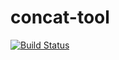 # concat-tool
[![Build Status](https://travis-ci.org/codinghog/concat-tool.svg?branch=master)](https://travis-ci.org/codinghog/concat-tool)
